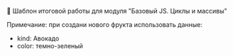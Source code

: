 🚀 Шаблон итоговой работы для модуля "Базовый JS. Циклы и массивы"

Примечание: при создани нового фрукта использовать данные:

- kind: Авокадо
- color: темно-зеленый

